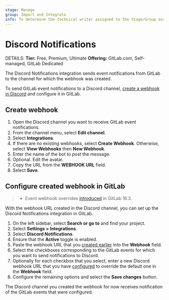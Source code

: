 ```yaml
---
stage: Manage
group: Import and Integrate
info: To determine the technical writer assigned to the Stage/Group associated with this page, see https://handbook.gitlab.com/handbook/product/ux/technical-writing/#assignments
---
```


# Discord Notifications

DETAILS:
**Tier:** Free, Premium, Ultimate
**Offering:** GitLab.com, Self-managed, GitLab Dedicated

The Discord Notifications integration sends event notifications from GitLab to the channel for which the webhook was created.

To send GitLab event notifications to a Discord channel, [create a webhook in Discord](https://support.discord.com/hc/en-us/articles/228383668-Intro-to-Webhooks)
and configure it in GitLab.

## Create webhook

1. Open the Discord channel you want to receive GitLab event notifications.
1. From the channel menu, select **Edit channel**.
1. Select **Integrations**.
1. If there are no existing webhooks, select **Create Webhook**. Otherwise, select **View Webhooks** then **New Webhook**.
1. Enter the name of the bot to post the message.
1. Optional. Edit the avatar.
1. Copy the URL from the **WEBHOOK URL** field.
1. Select **Save**.

## Configure created webhook in GitLab

> - Event webhook overrides [introduced](https://gitlab.com/gitlab-org/gitlab/-/merge_requests/125621) in GitLab 16.3.

With the webhook URL created in the Discord channel, you can set up the Discord Notifications integration in GitLab.

1. On the left sidebar, select **Search or go to** and find your project.
1. Select **Settings > Integrations**.
1. Select **Discord Notifications**.
1. Ensure that the **Active** toggle is enabled.
1. Paste the webhook URL that you [created earlier](#create-webhook) into the **Webhook** field.
1. Select the checkboxes corresponding to the GitLab events for which you want to send notifications to Discord.
1. Optionally for each checkbox that you select, enter a new Discord webhook URL that you have [configured](#create-webhook)
   to override the default one in the **Webhook** field.
1. Configure the remaining options and select the **Save changes** button.

The Discord channel you created the webhook for now receives notification of the GitLab events that were configured.
